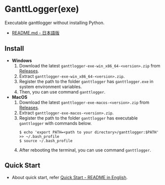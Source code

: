 # GanttLogger(exe)
Executable ganttlogger without installing Python.
- [README.md - 日本語版](https://github.com/KagenoMoheji/GanttLogger/blob/master/exe/README-ja.md)

## Install
- <span id="w">**Windows**</span>
    1. Download the latest `ganttlogger-exe-win_x86_64-<version>.zip` from [Releases](https://github.com/KagenoMoheji/GanttLogger/releases).
    2. Extract `ganttlogger-exe-win_x86_64-<version>.zip`.
    3. Register the path to the folder `ganttlogger` has `ganttlogger.exe` in system environment variables.
    4. Then, you can use command `ganttlogger`.
- <span id="m">**MacOS**</span>
    1. Download the latest `ganttlogger-exe-macos-<version>.zip` from [Releases](https://github.com/KagenoMoheji/GanttLogger/releases).
    2. Extract `ganttlogger-exe-macos-<version>.zip`.
    3. Register the path to the folder `ganttlogger` has executable `ganttlogger` with commands below.
        ```
        $ echo 'export PATH=<path to your directory>/ganttlogger:$PATH' >> ~/.bash_profile
        $ source ~/.bash_profile
        ```
    4. After rebooting the terminal, you can use command `ganttlogger`.

## Quick Start
- About quick start, refer [Quick Start - README in English](https://github.com/KagenoMoheji/GanttLogger/blob/master/README.md#2-2).